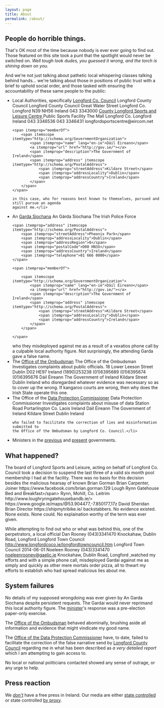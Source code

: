 ```yaml
---
layout: page
title: About
permalink: /about/
---
```


## People do horrible things.
That's OK most of the time because nobody is ever ever going to find out.
Those featured on this site took a punt that the spotlight would never be switched on.
<em>Well tough look dudes, you guessed it wrong, and the torch is shining down on you.</em>

And we're not just talking about pathetic local whispering classes talking behind hands... 
we're talking about those in positions of public trust with a brief to uphold social order, 
and those tasked with ensuring the accountability of these same people to the public:

<ul>
<li>Local Authorities, specifically <a href="http://longfordcoco.ie/">Longford Co. Council</a> 
<span class="microdata" itemscope itemtype="http://schema.org/GovernmentOrganization">
	<span itemprop="name">Longford County Council</span>
	<a itemprop="url" href="http://longfordcoco.ie/"></a>
	<span itemprop="description">Longford County Council</span>
	<span itemprop="address" itemscope itemtype="http://schema.org/PostalAddress">
		<span itemprop="streetAddress">Great Water Street</span>
		<span itemprop="addressLocality">Longford</span>
		<span itemprop="addressRegion">Co. Longford</span>
		<span itemprop="postalCode">N39 NH56</span>
		<span itemprop="addressCountry">Ireland</span>
		<span itemprop="telephone">043 3343000</span>
	</span>
	<span itemprop="owns">
		<span itemscope itemtype="http://schema.org/LocalBusiness">
			<a itemprop="url" href="http://longfordsportsandleisure.ie/">
				<span itemprop="name">County Longford Sports and Leisure Centre</span>
			</a>
			<span itemprop="description">Public Sports Facility</span>
			<span itemprop="address" itemscope itemtype="http://schema.org/PostalAddress">
				<span itemprop="streetAddress">The Mall</span>
				<span itemprop="addressLocality">Longford</span>
				<span itemprop="addressRegion">Co. Longford</span>
				<span itemprop="addressCountry">Ireland</span>
				<span itemprop="telephone">043 3346536</span>
				<span itemprop="telephone">043 3346431</span>
				<span itemprop="email">longfordsportscentre@eircom.net</span>
			</span>
		</span>
	</span>
	
	<span itemprop="memberOf">
		<span itemscope itemtype="http://schema.org/GovernmentOrganization">
			<span itemprop="name" lang="en-ie">Dáil Éireann</span>
			<a itemprop="url" href="http://gov.ie/"></a>
			<span itemprop="description">The Government of Ireland</span>
			<span itemprop="address" itemscope itemtype="http://schema.org/PostalAddress">
				<span itemprop="streetAddress">Kildare Street</span>
				<span itemprop="addressLocality">Dublin</span>
				<span itemprop="addressCountry">Ireland</span>
			</span>
		</span>
	</span>
</span>

    in this case, who for reasons best known to themselves, pursued and still pursue an agenda
    against me.</li>
<li>An <a href="http://garda.ie/">Garda Siochana</a> 
<span class="microdata" itemscope itemtype="http://schema.org/GovernmentOrganization">
	<span lang="en-ie" itemprop="name">An Gárda Síochana</span>
	<a itemprop="url" href="http://garda.ie/"></a>
	<span itemprop="description">The Irish Police Force</span>

	<span itemprop="address" itemscope itemtype="http://schema.org/PostalAddress">
		<span itemprop="streetAddress">Pheonix Park</span>
		<span itemprop="addressLocality">Dublin</span>
		<span itemprop="addressRegion">8</span>
		<span itemprop="postalCode">D08 HN3X</span>
		<span itemprop="addressCountry">Ireland</span>
		<span itemprop="telephone">01 666 0000</span>
	</span>
	
	<span itemprop="memberOf">

		<span itemscope itemtype="http://schema.org/GovernmentOrganization">
			<span itemprop="name" lang="en-ie">Dáil Éireann</span>
			<a itemprop="url" href="http://gov.ie/"></a>
			<span itemprop="description">The Government of Ireland</span>
			<span itemprop="address" itemscope itemtype="http://schema.org/PostalAddress">
				<span itemprop="streetAddress">Kildare Street</span>
				<span itemprop="addressLocality">Dublin</span>
				<span itemprop="addressCountry">Ireland</span>
			</span>
		</span>

	</span>
</span>
who they misdeployed against me
    as a result of a vexatios phone call by a culpable local authority figure.
    Not surprisingly, the attending Garda gave a false name.</li>
<li>The <a href="http://ombudsman.gov.ie">Office of the Ombudsman</a> 

<span class="microdata" itemscope itemtype="http://schema.org/GovernmentOrganization">
	<span itemprop="name">The Office of the Ombudsman</span>
	<a itemprop="url" href="http://ombudsman.gov.ie/"></a>
	<span itemprop="description">Investigates complaints about public officials.</span>
	<span itemprop="address" itemscope itemtype="http://schema.org/PostalAddress">
		<span itemprop="streetAddress">18 Lower Leeson Street</span>
		<span itemprop="addressLocality">Dublin</span>
		<span itemprop="postalCode">D02 HE97</span>
		<span itemprop="addressCountry">Ireland</span>
	</span>
	<span itemprop="telephone">(1890)253238</span>
	<span itemprop="telephone">(01)6395689</span>
	<span itemprop="faxNumber">(01)6395674</span>
	<span itemprop="faxNumber">(01)6395676</span>
	<span itemprop="memberOf">
		<span itemscope itemtype="http://schema.org/GovernmentOrganization">
			<span itemprop="name" lang="en-ie">Dáil Éireann</span>
			<a itemprop="url" href="http://gov.ie/"></a>
			<span itemprop="description">The Government of Ireland</span>
			<span itemprop="address" itemscope itemtype="http://schema.org/PostalAddress">
				<span itemprop="streetAddress">Kildare Street</span>
				<span itemprop="addressLocality">Dublin</span>
				<span itemprop="addressCountry">Ireland</span>
			</span>
		</span>
	</span>
</span>
    who disregarded whatever evidence was necessary so as to cover up the wrong.
    If kangaroo courts are wrong, then why does the Irish State operate this one.</li>
<li>The Office of the <a href="http://dataprotect.ie/">Data Protection Commissioner</a>

<span class="microdata" itemscope itemtype="http://schema.org/GovernmentOrganization">
	<span itemprop="name">Data Protection Commissioner</span>
	<a itemprop="url" href="http://dataprotection.ie/"></a>
	<span itemprop="description">Investigates complaints about misuse of data</span>
	<span itemprop="address" itemscope itemtype="http://schema.org/PostalAddress">
		<span itemprop="streetAddress">Station Road</span>
		<span itemprop="addressLocality">Portarlington</span>
		<span itemprop="addressRegion">Co. Laois</span>
		<span itemprop="addressCountry">Ireland</span>
	</span>
	<span itemprop="memberOf">
		<span itemscope itemtype="http://schema.org/GovernmentOrganization">
			<span itemprop="name" lang="en-ie">Dáil Éireann</span>
			<a itemprop="url" href="http://gov.ie/"></a>
			<span itemprop="description">The Government of Ireland</span>
			<span itemprop="address" itemscope itemtype="http://schema.org/PostalAddress">
				<span itemprop="streetAddress">Kildare Street</span>
				<span itemprop="addressLocality">Dublin</span>
				<span itemprop="addressCountry">Ireland</span>
			</span>
		</span>
	</span>
</span>

    who failed to facilitate the correction of lies and misinformation submitted to
    the Office of the Ombudsman by Longford Co. Council.</li>
<li>Ministers in the <a href="http://alankelly.ie/">previous</a> and 
    <a href="http://francesfitzgerald.ie">present</a> governments.</li>
</ul>

<h2>What happened?</h2>
The board of Longford Sports and Leisure, acting on behalf of Longford Co. Council took
a decision to suspend the last three of a valid six month pool membership I had at the facility.
There was no basis for this decision besides the malicious hearsay of known 
<span class="microdata" itemscope itemtype="http://schema.org/Person">
	<span itemprop="givenName">Brian</span>
	<span itemprop="familyName">Gorman</span>
	<span itemprop="givenName">Brian</span>
	<span itemprop="jobTitle">Carpenter, Joiner</span>
   <span itemprop="url">https://www.facebook.com/brian.gorman.129</span>
	<span itemprop="owns">
		<span itemscope itemtype="http://schema.org/LocalBusiness">
			<span itemprop="name">Lough Rynn Gatehouse Bed and Breakfast>/span>
			  <span itemprop="address">Rynn, Mohill, Co. Leitrim</span>
           <span itemprop="url">http://www.loughrynngatehousebandb.ie/></span>
           <span itemprop="hasMap">https://www.google.ie/maps/@53.904477,-7.850177,17z</span>
		   </span>
		</span>
	</span>
	<span itemprop="knows">
	  <span itemscope itemtype="http://schema.org/Person">
		<span itemprop="givenName">David</span>
		<span itemprop="familyName">Sheridan</span>
		<span itemprop="givenName">Brian</span>
		<span itemprop="jobTitle">Director</span>
	   <span itemprop="url">https://shipmytribike.ie/</span>
	 </span>
  </span>
</span>
backstabbers.
No evidence existed.  None exists. None could. No explaination worthy of the term was ever given.

While attempting to find out who or what was behind this, one of the perpetrators,
a local official
<span class="microdata" itemscope itemtype="http://schema.org/Person">
	<span itemprop="givenName">Dan</span>
	<span itemprop="familyName">Rooney</span>
	<span itemprop="telephone">(043)3341470</span>
	<span itemprop="address">Knockahaw, Dublin Road, Longford</span>
	<span itemprop="worksFor">
		<span itemscope itemtype="http://schema.org/GovernmentOrganization">
			<span itemprop="name">Longford Town Council</span>
			<span itemprop="url">http://www.longfordcoco.ie/longfordtowncouncil.htm</span>
			<span itemprop="description">Longford Town Council</span>
			<span itemprop="dissolutionDate">2014-06-01</span>
		</span>
	</span>
	<span itemprop="spouse">
		<span itemscope itemtype="http://schema.org/Person">
			<span itemprop="givenName">Noeleen</span>
			<span itemprop="familyName">Rooney</span>
			<span itemprop="telephone">(043)3341470</span>
			<span itemprop="email">noeleenrooney@gaelic.ie</span>
			<span itemprop="address">Knockahaw, Dublin Road, Longford</span>
		</span>
	</span>
</span>,watched my efforts and with a simple phone call, misdeployed Gardai
against me as simply and quickly as other mere mortals order pizza, 
all to thwart my efforts to establish who had spread malicious lies about me.

<h2> System failures</h2>
No details of my supposed wrongdoing was ever given by An Garda Siochana 
despite persistent requests.  The Gardai would never reprimand this local authority figure.
The <a href="http://francesfitzgerald.ie/">minister</a>'s response was a pre-election 
paper-only exercise.

The <a href="http://ombudsman.gov.ie/">Office of the Ombudsman</a> behaved abominally,
brushing aside all information and evidence that might vindicate my good name.

The <a href="http://dataprotection.ie/">Office of the Data Protection Commissioner</a>
have, to date, failed to facilitate the correction of the false narrative
send by <a href="http://longfordcoco.ie/">Longford County Council</a> regarding me in
what has been described as <em>a very detailed report</em> which I am attempting to gain 
access to.

No local or national politicians contacted showed any sense of outrage, or any urge to help.

<h2>Press reaction</h2>
We <em><a href="http://www.broadsheet.ie/2015/08/10/so-sue-me-2/">don't</a></em>
have a free press in Ireland.
Our media are either <a href="http://rte.ie">state controlled</a> 
or state controlled 
<a href="https://www.academia.edu/6532279/Denis_O_Brien_and_the_Concentration_of_Media_Ownership_in_Ireland_Journalism_Masters_Project_Report">
by proxy</a>.


